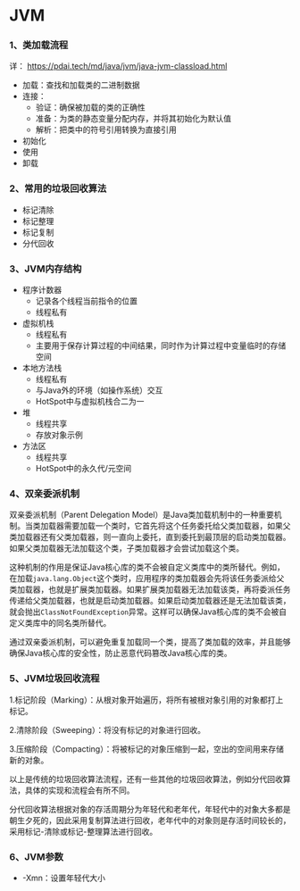 # JVM

### 1、类加载流程

详： https://pdai.tech/md/java/jvm/java-jvm-classload.html

- 加载：查找和加载类的二进制数据
- 连接：
  - 验证：确保被加载的类的正确性
  - 准备：为类的静态变量分配内存，并将其初始化为默认值
  - 解析：把类中的符号引用转换为直接引用
- 初始化
- 使用
- 卸载

### 2、常用的垃圾回收算法

- 标记清除
- 标记整理
- 标记复制
- 分代回收

### 3、JVM内存结构

- 程序计数器
  - 记录各个线程当前指令的位置
  - 线程私有
- 虚拟机栈
  - 线程私有
  - 主要用于保存计算过程的中间结果，同时作为计算过程中变量临时的存储空间
- 本地方法栈
  - 线程私有
  - 与Java外的环境（如操作系统）交互
  - HotSpot中与虚拟机栈合二为一
- 堆
  - 线程共享
  - 存放对象示例
- 方法区
  - 线程共享
  - HotSpot中的永久代/元空间

### 4、双亲委派机制

双亲委派机制（Parent Delegation Model）是Java类加载机制中的一种重要机制。当类加载器需要加载一个类时，它首先将这个任务委托给父类加载器，如果父类加载器还有父类加载器，则一直向上委托，直到委托到最顶层的启动类加载器。如果父类加载器无法加载这个类，子类加载器才会尝试加载这个类。

这种机制的作用是保证Java核心库的类不会被自定义类库中的类所替代。例如，在加载`java.lang.Object`这个类时，应用程序的类加载器会先将该任务委派给父类加载器，也就是扩展类加载器。如果扩展类加载器无法加载该类，再将委派任务传递给父类加载器，也就是启动类加载器。如果启动类加载器还是无法加载该类，就会抛出`ClassNotFoundException`异常。这样可以确保Java核心库的类不会被自定义类库中的同名类所替代。

通过双亲委派机制，可以避免重复加载同一个类，提高了类加载的效率，并且能够确保Java核心库的安全性，防止恶意代码篡改Java核心库的类。

### 5、JVM垃圾回收流程

1.标记阶段（Marking）：从根对象开始遍历，将所有被根对象引用的对象都打上标记。

2.清除阶段（Sweeping）：将没有标记的对象进行回收。

3.压缩阶段（Compacting）：将被标记的对象压缩到一起，空出的空间用来存储新的对象。

以上是传统的垃圾回收算法流程，还有一些其他的垃圾回收算法，例如分代回收算法，具体的实现和流程会有所不同。

分代回收算法根据对象的存活周期分为年轻代和老年代，年轻代中的对象大多都是朝生夕死的，因此采用复制算法进行回收，老年代中的对象则是存活时间较长的，采用标记-清除或标记-整理算法进行回收。

### 6、JVM参数

- -Xmn：设置年轻代大小